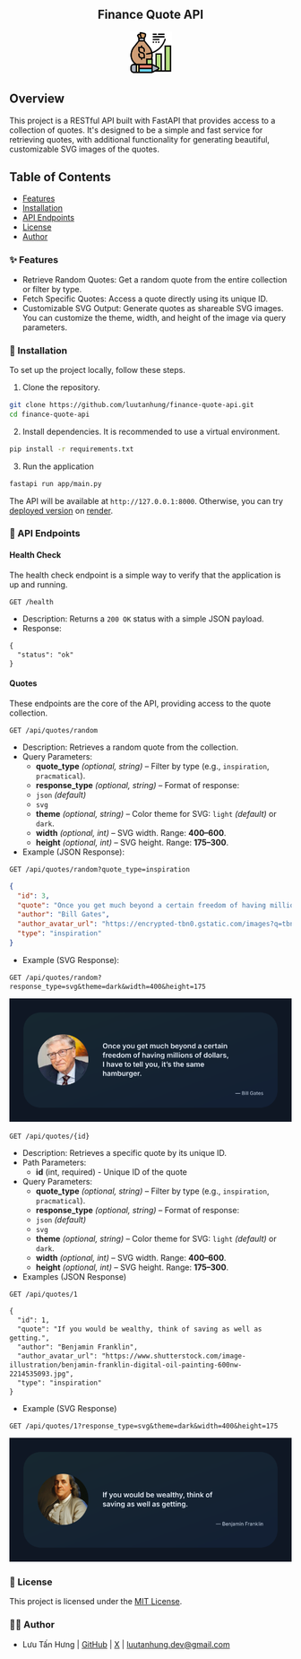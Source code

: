 <div align="center">
    <h2>Finance Quote API</h2>
    <img src="./assets/finance-quote-api-avatar.png" alt="Finance Quote API Avatar" width="75" height="75"/>
</div>

## Overview
This project is a RESTful API built with FastAPI that provides access to a collection of quotes. It's designed to be a simple and fast service for retrieving quotes, with additional functionality for generating beautiful, customizable SVG images of the quotes.

## Table of Contents
- [Features](#-features)
- [Installation](#-installation)
- [API Endpoints](#-api-endpoints)
- [License](#-license)
- [Author](#-author)

### ✨ Features
- Retrieve Random Quotes: Get a random quote from the entire collection or filter by type.
- Fetch Specific Quotes: Access a quote directly using its unique ID.
- Customizable SVG Output: Generate quotes as shareable SVG images. You can customize the theme, width, and height of the image via query parameters.

### 🚀 Installation
To set up the project locally, follow these steps.
1. Clone the repository.
```bash
git clone https://github.com/luutanhung/finance-quote-api.git
cd finance-quote-api
```
2. Install dependencies. It is recommended to use a virtual environment.
```bash
pip install -r requirements.txt
```
3. Run the application
```bash
fastapi run app/main.py
```

The API will be available at `http://127.0.0.1:8000`.
Otherwise, you can try [deployed version](https://finance-quote-api.onrender.com) on [render](https://render.com/).

### 📖 API Endpoints

#### Health Check
The health check endpoint is a simple way to verify that the application is up and running.

```http
GET /health
```

- Description: Returns a `200 OK` status with a simple JSON payload.
- Response:
```
{
  "status": "ok"
}
```

#### Quotes

These endpoints are the core of the API, providing access to the quote collection.

```http
GET /api/quotes/random
```

- Description: Retrieves a random quote from the collection.
- Query Parameters:
    - **quote_type** *(optional, string)* – Filter by type (e.g., `inspiration`, `pracmatical`).
    - **response_type** *(optional, string)* – Format of response:
    - `json` *(default)*
    - `svg`
    - **theme** *(optional, string)* – Color theme for SVG: `light` *(default)* or `dark`.
    - **width** *(optional, int)* – SVG width. Range: **400–600**.
    - **height** *(optional, int)* – SVG height. Range: **175–300**.
- Example (JSON Response):
```http
GET /api/quotes/random?quote_type=inspiration
```
```json
{
  "id": 3,
  "quote": "Once you get much beyond a certain freedom of having millions of dollars, I have to tell you, it’s the same hamburger.",
  "author": "Bill Gates",
  "author_avatar_url": "https://encrypted-tbn0.gstatic.com/images?q=tbn:ANd9GcQCNQD1uEyyUbtJxMdpneAHTM2XflvSZ6KPylf1PYP4L33NTxwnRDZsk4TxjKtmb2EELZ8&usqp=CAU",
  "type": "inspiration"
}
```
- Example (SVG Response):
```http
GET /api/quotes/random?response_type=svg&theme=dark&width=400&height=175
```
![Bill Gates's Quote](./assets/bill-gates-quote.svg)

```http
GET /api/quotes/{id}
```
- Description: Retrieves a specific quote by its unique ID.
- Path Parameters:
    - **id** (int, required) - Unique ID of the quote
- Query Parameters:
    - **quote_type** *(optional, string)* – Filter by type (e.g., `inspiration`, `pracmatical`).
    - **response_type** *(optional, string)* – Format of response:
    - `json` *(default)*
    - `svg`
    - **theme** *(optional, string)* – Color theme for SVG: `light` *(default)* or `dark`.
    - **width** *(optional, int)* – SVG width. Range: **400–600**.
    - **height** *(optional, int)* – SVG height. Range: **175–300**.
- Examples (JSON Response)
```http
GET /api/quotes/1
```
```
{
  "id": 1,
  "quote": "If you would be wealthy, think of saving as well as getting.",
  "author": "Benjamin Franklin",
  "author_avatar_url": "https://www.shutterstock.com/image-illustration/benjamin-franklin-digital-oil-painting-600nw-2214535093.jpg",
  "type": "inspiration"
}
```
- Example (SVG Response)
```http
GET /api/quotes/1?response_type=svg&theme=dark&width=400&height=175
```
![Benjamin Franklin's Quote](./assets/benjamin-franklin-quote.svg)

### 📄 License
This project is licensed under the [MIT License](/LICENSE.md).

### ✍🏼 Author
- Lưu Tấn Hưng | [GitHub](https://github.com/luutanhung) | [X](https://x.com/luu_tan_hung) | <luutanhung.dev@gmail.com>
